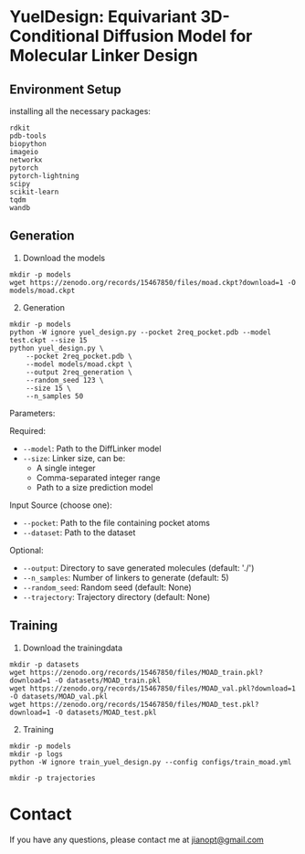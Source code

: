 # YuelDesign: Equivariant 3D-Conditional Diffusion Model for Molecular Linker Design


## Environment Setup

installing all the necessary packages:

```shell
rdkit
pdb-tools
biopython
imageio
networkx
pytorch
pytorch-lightning
scipy
scikit-learn
tqdm
wandb
```


## Generation

1. Download the models

```shell
mkdir -p models
wget https://zenodo.org/records/15467850/files/moad.ckpt?download=1 -O models/moad.ckpt
```

2. Generation

```shell
mkdir -p models
python -W ignore yuel_design.py --pocket 2req_pocket.pdb --model test.ckpt --size 15
python yuel_design.py \
    --pocket 2req_pocket.pdb \
    --model models/moad.ckpt \
    --output 2req_generation \
    --random_seed 123 \
    --size 15 \
    --n_samples 50
```

Parameters:

Required:
- `--model`: Path to the DiffLinker model
- `--size`: Linker size, can be:
  - A single integer
  - Comma-separated integer range
  - Path to a size prediction model

Input Source (choose one):
- `--pocket`: Path to the file containing pocket atoms
- `--dataset`: Path to the dataset

Optional:
- `--output`: Directory to save generated molecules (default: './')
- `--n_samples`: Number of linkers to generate (default: 5)
- `--random_seed`: Random seed (default: None)
- `--trajectory`: Trajectory directory (default: None)

## Training

1. Download the trainingdata

```shell
mkdir -p datasets
wget https://zenodo.org/records/15467850/files/MOAD_train.pkl?download=1 -O datasets/MOAD_train.pkl
wget https://zenodo.org/records/15467850/files/MOAD_val.pkl?download=1 -O datasets/MOAD_val.pkl
wget https://zenodo.org/records/15467850/files/MOAD_test.pkl?download=1 -O datasets/MOAD_test.pkl
```

2. Training

```shell
mkdir -p models
mkdir -p logs
python -W ignore train_yuel_design.py --config configs/train_moad.yml
```

```shell
mkdir -p trajectories
```

# Contact

If you have any questions, please contact me at jianopt@gmail.com
